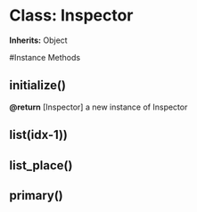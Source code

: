 # Class: Inspector
**Inherits:** Object
    




#Instance Methods
## initialize() [](#method-i-initialize)

**@return** [Inspector] a new instance of Inspector

## list(idx-1)) [](#method-i-list)

## list_place() [](#method-i-list_place)

## primary() [](#method-i-primary)


